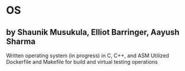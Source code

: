 # OS
## by Shaunik Musukula, Elliot Barringer, Aayush Sharma

Written operating system (in progress) in C, C++, and ASM
Utilized Dockerfile and Makefile for build and virtual testing operations